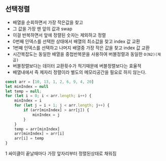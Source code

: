 ## 선택정렬
- 배열을 순회하면서 가장 작은값을 찾고
- 그 값을 가장 맨 앞의 값과 swap
- 이걸 반복하면서 앞에 정렬된 숫자는 제외하고 정렬
- 0번째 인덱스를 선택한 상태에서 배열의 최소값을 찾고 index 값 교환
- 1번째 인덱스를 선택하고 나머지 배열중 가장 작은 값을 찾고 index 값 교환
- 시간복잡도는 동일한 배열을 중첩반복문을 사용하여 버블정렬과 동일한 `O(N2)(제곱)`
- 버블정렬보다는 데이터 교환횟수가 적기때문에 버블정렬보다는 효율적
- 배열내에서 즉 제자리 정렬이라 별도의 메모리공간을 필요로 하지 않는다.

```js
const arr = [10, 13, 1, 2, 6, 9, 4, 20]
let minIndex = null
let temp = null;
for (let i = 0; i < arr.length; i++) {
    minIndex = i
    for (let j = i + 1; j < arr.length; j++) {
        if (arr[minIndex] > arr[j]) {
            minIndex = j
        }
    }
    temp = arr[minIndex]
    arr[minIndex] = arr[i]
    arr[i] = temp
}
```

1 싸이클이 끝날때마다 가장 앞자리부터 정렬된상태로 채워짐